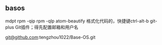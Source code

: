 ## basos
mdpt
rpm -qip
rpm -qlp
atom-beautify 格式化代码的，快捷键ctrl-alt-b
git-plus Git插件；得先配置邮箱和用户名

git@github.com:tengzhou1022/Base-OS.git
